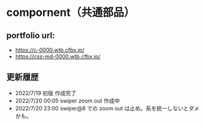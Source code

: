 # compornent（共通部品）

## portfolio url:

- https://c-0000.wtb.cfbx.jp/
- https://css-md-0000.wtb.cfbx.jp/

## 更新履歴

- 2022/7/19 初版 作成完了
- 2022/7/20 00:05 swiper zoom out 作成中
- 2022/7/20 23:00 swiper@8 での zoom out は止め。系を統一しないとダメかも。
